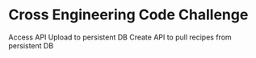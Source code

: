 # Cross Engineering Code Challenge

Access API
Upload to persistent DB
Create API to pull recipes from persistent DB
 
